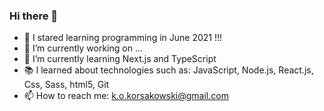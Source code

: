 ### Hi there 👋
- 🎉 I stared learning programming in June 2021 !!!
- 🔭 I’m currently working on ...
- 🌱 I’m currently learning Next.js and TypeScript
- 📚 I learned about technologies such as: JavaScript, Node.js, React.js, Css, Sass, html5, Git
- 📫 How to reach me: k.o.korsakowski@gmail.com


<!--
**KordianKorsakowski/KordianKorsakowski** is a ✨ _special_ ✨ repository because its `README.md` (this file) appears on your GitHub profile.

Here are some ideas to get you started:

- 🔭 I’m currently working on ...
- 🌱 I’m currently learning ...
- 👯 I’m looking to collaborate on ...
- 🤔 I’m looking for help with ...
- 💬 Ask me about ...
- 📫 How to reach me: ...
- 😄 Pronouns: ...
- ⚡ Fun fact: ...
-->
